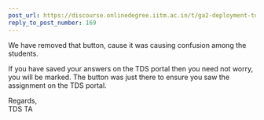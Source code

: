 ```yaml
---
post_url: https://discourse.onlinedegree.iitm.ac.in/t/ga2-deployment-tools-discussion-thread-tds-jan-2025/161120/171
reply_to_post_number: 169
---
```

We have removed that button, cause it was causing confusion among the students.

If you have saved your answers on the TDS portal then you need not worry, you will be marked. The button was just there to ensure you saw the assignment on the TDS portal.

Regards,  
TDS TA